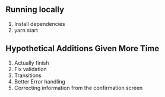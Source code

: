 ## Running locally
1. Install dependencies
2. yarn start

## Hypothetical Additions Given More Time

1. Actually finish
2. Fix validation
3. Transitions
4. Better Error handling
5. Correcting information from the confirmation screen

